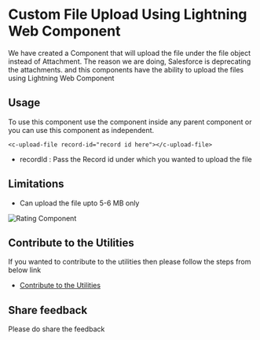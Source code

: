 # Custom File Upload Using Lightning Web Component

We have created a Component that will upload the file under the file object instead of Attachment. The reason we are doing, Salesforce is deprecating the attachments. and this components have the ability to upload the files using Lightning Web Component

## Usage
To use this component use the component inside any parent component or you can use this component as independent.

```
<c-upload-file record-id="record id here"></c-upload-file>
```

- recordId : Pass the Record id under which you wanted to upload the file

## Limitations
- Can upload the file upto 5-6 MB only

![Rating Component](https://github.com/amitastreait/Salesforce-Short-Hands/blob/master/images/upload.png)

## Contribute to the Utilities
If you wanted to contribute to the utilities then please follow the steps from below link
- [Contribute to the Utilities](https://github.com/amitastreait/Salesforce-Short-Hands)

## Share feedback
Please do share the feedback